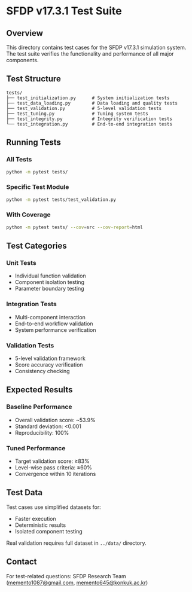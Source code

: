 # SFDP v17.3.1 Test Suite

## Overview

This directory contains test cases for the SFDP v17.3.1 simulation system. The test suite verifies the functionality and performance of all major components.

## Test Structure

```
tests/
├── test_initialization.py      # System initialization tests
├── test_data_loading.py        # Data loading and quality tests
├── test_validation.py          # 5-level validation tests
├── test_tuning.py              # Tuning system tests
├── test_integrity.py           # Integrity verification tests
└── test_integration.py         # End-to-end integration tests
```

## Running Tests

### All Tests
```bash
python -m pytest tests/
```

### Specific Test Module
```bash
python -m pytest tests/test_validation.py
```

### With Coverage
```bash
python -m pytest tests/ --cov=src --cov-report=html
```

## Test Categories

### Unit Tests
- Individual function validation
- Component isolation testing
- Parameter boundary testing

### Integration Tests
- Multi-component interaction
- End-to-end workflow validation
- System performance verification

### Validation Tests
- 5-level validation framework
- Score accuracy verification
- Consistency checking

## Expected Results

### Baseline Performance
- Overall validation score: ~53.9%
- Standard deviation: <0.001
- Reproducibility: 100%

### Tuned Performance
- Target validation score: ≥83%
- Level-wise pass criteria: ≥60%
- Convergence within 10 iterations

## Test Data

Test cases use simplified datasets for:
- Faster execution
- Deterministic results
- Isolated component testing

Real validation requires full dataset in `../data/` directory.

## Contact

For test-related questions:
SFDP Research Team (memento1087@gmail.com, memento645@konkuk.ac.kr)